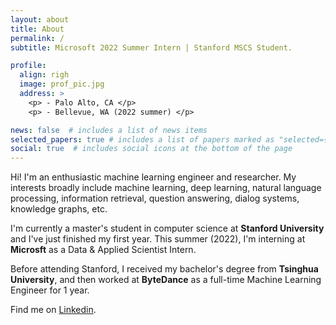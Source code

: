 ```yaml
---
layout: about
title: About
permalink: /
subtitle: Microsoft 2022 Summer Intern | Stanford MSCS Student.

profile:
  align: righ
  image: prof_pic.jpg
  address: >
    <p> - Palo Alto, CA </p>
    <p> - Bellevue, WA (2022 summer) </p>

news: false  # includes a list of news items
selected_papers: true # includes a list of papers marked as "selected={true}"
social: true  # includes social icons at the bottom of the page
---
```


Hi! I'm an enthusiastic machine learning engineer and researcher. My interests broadly include machine learning, deep learning, natural language processing, information retrieval, question answering, dialog systems, knowledge graphs, etc.

I'm currently a master's student in computer science at **Stanford University** and I've just finished my first year. This summer (2022), I'm interning at **Microsft** as a Data & Applied Scientist Intern.

Before attending Stanford, I received my bachelor's degree from **Tsinghua University**, and then worked at **ByteDance** as a full-time Machine Learning Engineer for 1 year.

Find me on [Linkedin](https://www.linkedin.com/in/huangkaili/).

<!-- <a href='https://www.linkedin.com/in/huangkaili/'>Contact</a> -->

<!-- Write your biography here. Tell the world about yourself. Link to your favorite [subreddit](http://reddit.com). You can put a picture in, too. The code is already in, just name your picture `prof_pic.jpg` and put it in the `img/` folder.

Put your address / P.O. box / other info right below your picture. You can also disable any these elements by editing `profile` property of the YAML header of your `_pages/about.md`. Edit `_bibliography/papers.bib` and Jekyll will render your [publications page](/al-folio/publications/) automatically.

Link to your social media connections, too. This theme is set up to use [Font Awesome icons](http://fortawesome.github.io/Font-Awesome/) and [Academicons](https://jpswalsh.github.io/academicons/), like the ones below. Add your Facebook, Twitter, LinkedIn, Google Scholar, or just disable all of them. -->
